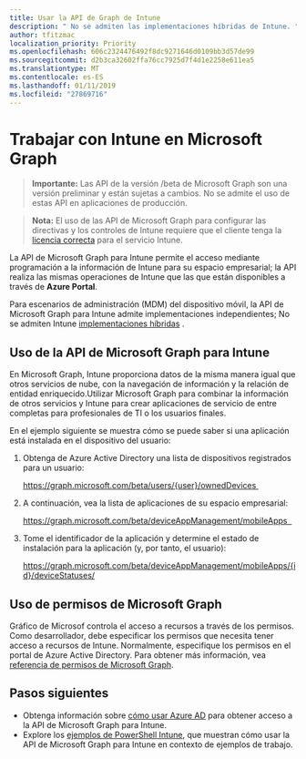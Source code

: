 ```yaml
---
title: Usar la API de Graph de Intune
description: " No se admiten las implementaciones híbridas de Intune. "
author: tfitzmac
localization_priority: Priority
ms.openlocfilehash: 606c2324476492f8dc9271646d0109bb3d57de99
ms.sourcegitcommit: d2b3ca32602ffa76cc7925d7f4d1e2258e611ea5
ms.translationtype: MT
ms.contentlocale: es-ES
ms.lasthandoff: 01/11/2019
ms.locfileid: "27869716"
---
```

# <a name="working-with-intune-in-microsoft-graph"></a>Trabajar con Intune en Microsoft Graph  

> **Importante:** Las API de la versión /beta de Microsoft Graph son una versión preliminar y están sujetas a cambios. No se admite el uso de estas API en aplicaciones de producción.

> **Nota:** El uso de las API de Microsoft Graph para configurar las directivas y los controles de Intune requiere que el cliente tenga la [licencia correcta](https://www.microsoft.com/en-us/cloud-platform/microsoft-intune-pricing) para el servicio Intune.

La API de Microsoft Graph para Intune permite el acceso mediante programación a la información de Intune para su espacio empresarial; la API realiza las mismas operaciones de Intune que las que están disponibles a través de **Azure Portal**.  

Para escenarios de administración (MDM) del dispositivo móvil, la API de Microsoft Graph para Intune admite implementaciones independientes; No se admiten Intune [implementaciones híbridas](https://docs.microsoft.com/en-us/sccm/mdm/understand/choose-between-standalone-intune-and-hybrid-mobile-device-management) . 

## <a name="using-the-microsoft-graph-api-for-intune"></a>Uso de la API de Microsoft Graph para Intune

En Microsoft Graph, Intune proporciona datos de la misma manera igual que otros servicios de nube, con la navegación de información y la relación de entidad enriquecido.Utilizar Microsoft Graph para combinar la información de otros servicios y Intune para crear aplicaciones de servicio de entre completas para profesionales de TI o los usuarios finales.     

En el ejemplo siguiente se muestra cómo se puede saber si una aplicación está instalada en el dispositivo del usuario: 

1. Obtenga de Azure Active Directory una lista de dispositivos registrados para un usuario: 

    https://graph.microsoft.com/beta/users/{user}/ownedDevices 

2. A continuación, vea la lista de aplicaciones de su espacio empresarial: 

    https://graph.microsoft.com/beta/deviceAppManagement/mobileApps  

3. Tome el identificador de la aplicación y determine el estado de instalación para la aplicación (y, por tanto, el usuario):

    https://graph.microsoft.com/beta/deviceAppManagement/mobileApps/{id}/deviceStatuses/


## <a name="using-microsoft-graph-permissions"></a>Uso de permisos de Microsoft Graph

Gráfico de Microsof controla el acceso a recursos a través de los permisos. Como desarrollador, debe especificar los permisos que necesita tener acceso a recursos de Intune. Normalmente, especifique los permisos en el portal de Azure Active Directory. Para obtener más información, vea [referencia de permisos de Microsoft Graph](https://docs.microsoft.com/en-us/graph/permissions-reference).

## <a name="next-steps"></a>Pasos siguientes

- Obtenga información sobre [cómo usar Azure AD](https://docs.microsoft.com/en-us/intune/intune-graph-apis) para obtener acceso a la API de Microsoft Graph para Intune.  
- Explore los [ejemplos de PowerShell Intune](https://github.com/microsoftgraph/powershell-intune-samples), que muestran cómo usar la API de Microsoft Graph para Intune en contexto de ejemplos de trabajo.

